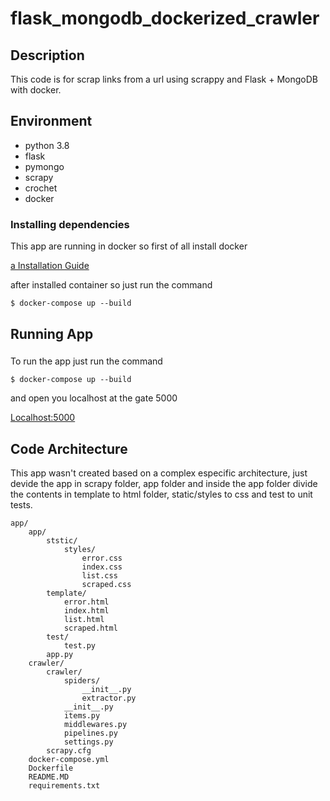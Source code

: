 # flask_mongodb_dockerized_crawler

## Description
This code is for scrap links from a url using scrappy and Flask + MongoDB with docker.

## Environment

* python 3.8
* flask
* pymongo
* scrapy
* crochet
* docker

### Installing dependencies
This app are running in docker so first of all install docker 

[a Installation Guide](https://docs.docker.com/engine/install/)

after installed container so just run the command

`$ docker-compose up --build`

## Running App
### 
To run the app just run the command 

`$ docker-compose up --build`

and open you localhost at the gate 5000

[ Localhost:5000 ](http://localhost:5000/)

## Code Architecture
This app wasn't created based on a complex especific architecture, just devide the app in scrapy folder, app folder and inside the app folder divide the contents in template to html folder, static/styles to css and test to unit tests.

```
app/
    app/
        ststic/
            styles/
                error.css
                index.css
                list.css
                scraped.css
        template/
            error.html
            index.html
            list.html
            scraped.html
        test/
            test.py
        app.py
    crawler/
        crawler/
            spiders/
                __init__.py
                extractor.py
            __init__.py
            items.py
            middlewares.py
            pipelines.py
            settings.py
        scrapy.cfg
    docker-compose.yml
    Dockerfile
    README.MD
    requirements.txt
```


